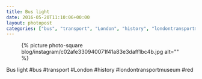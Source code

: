```yaml
---
title: Bus light
date: 2016-05-20T11:10:06+00:00
layout: photopost
categories: ["bus", "transport", "London", "history", "londontransportmuseum", "red", "photos", "instagram"]
---
```


<figure class="photo photo--square">
  {% picture photo-square blog/instagram/c02afe330940071f41a83e3daff1bc4b.jpg alt="" %}
</figure>

Bus light
#bus #transport #London #history #londontransportmuseum #red
